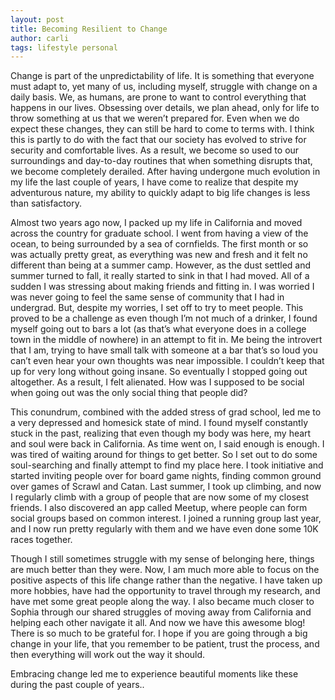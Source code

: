 ```yaml
---
layout: post
title: Becoming Resilient to Change
author: carli
tags: lifestyle personal
---
```


Change is part of the unpredictability of life. It is something that everyone must adapt to, yet many of us, including myself, struggle with change on a daily basis. We, as humans, are prone to want to control everything that happens in our lives. Obsessing over details, we plan ahead, only for life to throw something at us that we weren’t prepared for. Even when we do expect these changes, they can still be hard to come to terms with. I think this is partly to do with the fact that our society has evolved to strive for security and comfortable lives. As a result, we become so used to our surroundings and day-to-day routines that when something disrupts that, we become completely derailed. After having undergone much evolution in my life the last couple of years, I have come to realize that despite my adventurous nature, my ability to quickly adapt to big life changes is less than satisfactory.

Almost two years ago now, I packed up my life in California and moved across the country for graduate school. I went from having a view of the ocean, to being surrounded by a sea of cornfields. The first month or so was actually pretty great, as everything was new and fresh and it felt no different than being at a summer camp. However, as the dust settled and summer turned to fall, it really started to sink in that I had moved. All of a sudden I was stressing about making friends and fitting in. I was worried I was never going to feel the same sense of community that I had in undergrad. But, despite my worries, I set off to try to meet people. This proved to be a challenge as even though I’m not much of a drinker, I found myself going out to bars a lot (as that’s what everyone does in a college town in the middle of nowhere) in an attempt to fit in. Me being the introvert that I am, trying to have small talk with someone at a bar that’s so loud you can’t even hear your own thoughts was near impossible. I couldn’t keep that up for very long without going insane. So eventually I stopped going out altogether. As a result, I felt alienated. How was I supposed to be social when going out was the only social thing that people did?

This conundrum, combined with the added stress of grad school, led me to a very depressed and homesick state of mind. I found myself constantly stuck in the past, realizing that even though my body was here, my heart and soul were back in California. As time went on, I said enough is enough. I was tired of waiting around for things to get better. So I set out to do some soul-searching and finally attempt to find my place here. I took initiative and started inviting people over for board game nights, finding common ground over games of Scrawl and Catan. Last summer, I took up climbing, and now I regularly climb with a group of people that are now some of my closest friends. I also discovered an app called Meetup, where people can form social groups based on common interest. I joined a running group last year, and I now run pretty regularly with them and we have even done some 10K races together.

Though I still sometimes struggle with my sense of belonging here, things are much better than they were. Now, I am much more able to focus on the positive aspects of this life change rather than the negative. I have taken up more hobbies, have had the opportunity to travel through my research, and have met some great people along the way. I also became much closer to Sophia through our shared struggles of moving away from California and helping each other navigate it all. And now we have this awesome blog! There is so much to be grateful for. I hope if you are going through a big change in your life, that you remember to be patient, trust the process, and then everything will work out the way it should. 

Embracing change led me to experience beautiful moments like these during the past couple of years..
